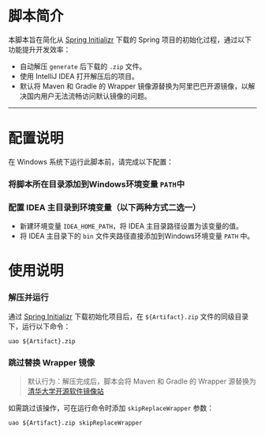 # 脚本简介

本脚本旨在简化从 [Spring Initializr](https://start.spring.io/) 下载的 Spring 项目的初始化过程，通过以下功能提升开发效率：
- 自动解压 `generate` 后下载的 `.zip` 文件。
- 使用 IntelliJ IDEA 打开解压后的项目。
- 默认将 Maven 和 Gradle 的 Wrapper 镜像源替换为阿里巴巴开源镜像，以解决国内用户无法流畅访问默认镜像的问题。

---
# 配置说明

在 Windows 系统下运行此脚本前，请完成以下配置：

### 将脚本所在目录添加到Windows环境变量 `PATH`中

### 配置 IDEA 主目录到环境变量（以下两种方式二选一）

- 新建环境变量 `IDEA_HOME_PATH`，将 IDEA 主目录路径设置为该变量的值。
- 将 IDEA 主目录下的 `bin` 文件夹路径直接添加到Windows环境变量 `PATH` 中。

# 使用说明

### 解压并运行

通过 [Spring Initializr](https://start.spring.io/) 下载初始化项目后，在 `${Artifact}.zip` 文件的同级目录下，运行以下命令：

```shell
uao ${Artifact}.zip
```

### 跳过替换 Wrapper 镜像

> 默认行为：解压完成后，脚本会将 Maven 和 Gradle 的 Wrapper
> 源替换为 [清华大学开源软件镜像站](https://mirrors.tuna.tsinghua.edu.cn/)

如需跳过该操作，可在运行命令时添加 `skipReplaceWrapper` 参数：

```shell
uao ${Artifact}.zip skipReplaceWrapper
```